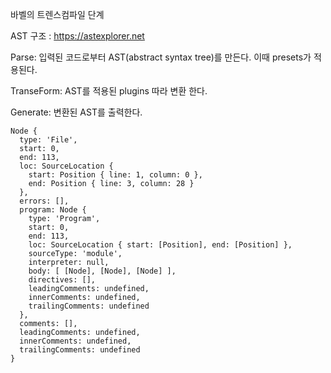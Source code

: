 바벨의 트렌스컴파일 단계

AST 구조 : https://astexplorer.net

Parse: 입력된 코드로부터 AST(abstract syntax tree)를 만든다. 이때 presets가 적용된다.

TranseForm: AST를 적용된 plugins 따라 변환 한다.

Generate: 변환된 AST를 출력한다.

``` AST 구조
Node {
  type: 'File',
  start: 0,
  end: 113,
  loc: SourceLocation {
    start: Position { line: 1, column: 0 },
    end: Position { line: 3, column: 28 }
  },
  errors: [],
  program: Node {
    type: 'Program',
    start: 0,
    end: 113,
    loc: SourceLocation { start: [Position], end: [Position] },
    sourceType: 'module',
    interpreter: null,
    body: [ [Node], [Node], [Node] ],
    directives: [],
    leadingComments: undefined,
    innerComments: undefined,
    trailingComments: undefined
  },
  comments: [],
  leadingComments: undefined,
  innerComments: undefined,
  trailingComments: undefined
}
```